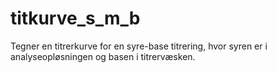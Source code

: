 # titkurve_s_m_b
Tegner en titrerkurve for en syre-base titrering, hvor syren er i analyseopløsningen og basen i titrervæsken.
